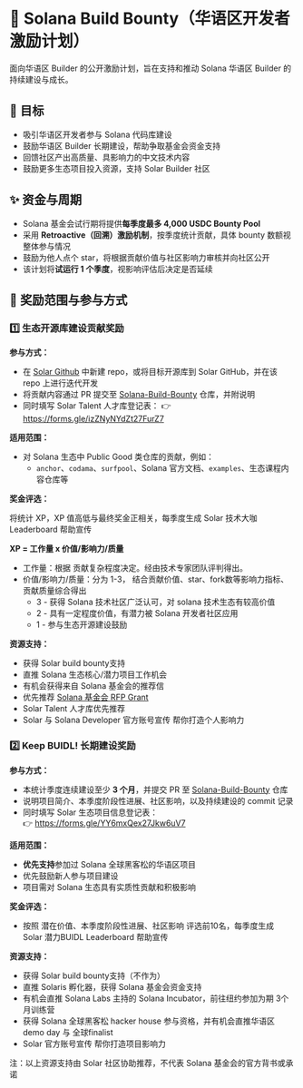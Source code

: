 # 🌱 Solana Build Bounty（华语区开发者激励计划）

面向华语区 Builder 的公开激励计划，旨在支持和推动 Solana 华语区 Builder 的持续建设与成长。

## 🎯 目标

- 吸引华语区开发者参与 Solana 代码库建设
- 鼓励华语区 Builder 长期建设，帮助争取基金会资金支持
- 回馈社区产出高质量、具影响力的中文技术内容 
- 鼓励更多生态项目投入资源，支持 Solar Builder 社区  

## ✨ 资金与周期

- Solana 基金会试行期将提供**每季度最多 4,000 USDC Bounty Pool**
- 采用 **Retroactive（回溯）激励机制**，按季度统计贡献，具体 bounty 数额视整体参与情况  
- 鼓励为他人点个 star，将根据贡献价值与社区影响力审核并向社区公开
- 该计划将**试运行 1 个季度**，视影响评估后决定是否延续 

## 🌟 奖励范围与参与方式

### 1️⃣ 生态开源库建设贡献奖励

**参与方式：**

- 在 [Solar Github](https://github.com/Solana-ZH) 中新建 repo，或将目标开源库到 Solar GitHub，并在该 repo 上进行迭代开发  
- 将贡献内容通过 PR 提交至 [Solana-Build-Bounty](https://github.com/Solana-ZH/Solana-Build-Mini-Grant) 仓库，并附说明
- 同时填写 Solar Talent 人才库登记表： 
  👉 https://forms.gle/izZNyNYdZt27FurZ7

**适用范围：**

- 对 Solana 生态中 Public Good 类仓库的贡献，例如：
  - `anchor`、`codama`、`surfpool`、Solana 官方文档、`examples`、生态课程内容仓库等  

**奖金评选：**

将统计 XP，XP 值高低与最终奖金正相关，每季度生成 Solar 技术大咖 Leaderboard 帮助宣传

**XP = 工作量 x 价值/影响力/质量**

- 工作量：根据 贡献复杂程度决定。经由技术专家团队评判得出。
- 价值/影响力/质量：分为 1-3， 结合贡献价值、star、fork数等影响力指标、贡献质量综合得出
  - 3 - 获得 Solana 技术社区广泛认可，对 solana 技术生态有较高价值
  - 2 - 具有一定程度价值，有潜力被 Solana 开发者社区应用
  - 1 - 参与生态开源建设鼓励

**资源支持：**
- 获得 Solar build bounty支持
- 直推 Solana 生态核心/潜力项目工作机会
- 有机会获得来自 Solana 基金会的推荐信
- 优先推荐 [Solana 基金会 RFP Grant](https://solana.org/grants-funding)
- Solar Talent 人才库优先推荐
- Solar 与 Solana Developer 官方账号宣传 帮你打造个人影响力

### 2️⃣ Keep BUIDL! 长期建设奖励

**参与方式：**

- 本统计季度连续建设至少 **3 个月**，并提交 PR 至 [Solana-Build-Bounty](https://github.com/Solana-ZH/Solana-Build-Mini-Grant) 仓库  
- 说明项目简介、本季度阶段性进展、社区影响，以及持续建设的 commit 记录  
- 同时填写 Solar 生态项目信息登记表：  
  👉 https://forms.gle/YY6mxQex27Jkw6uV7  

**适用范围：**

- **优先支持**参加过 Solana 全球黑客松的华语区项目
- 优先鼓励新人参与项目建设
- 项目需对 Solana 生态具有实质性贡献和积极影响  

**奖金评选：**
- 按照 潜在价值、本季度阶段性进展、社区影响 评选前10名，每季度生成 Solar 潜力BUIDL Leaderboard 帮助宣传
 
**资源支持：**
- 获得 Solar build bounty支持（不作为）
- 直推 Solaris 孵化器，获得 Solana 基金会资金支持
- 有机会直推 Solana Labs 主持的 Solana Incubator，前往纽约参加为期 3个月训练营
- 获得 Solana 全球黑客松 hacker house 参与资格，并有机会直推华语区 demo day 与 全球finalist
- Solar 官方账号宣传 帮你打造项目影响力

注：以上资源支持由 Solar 社区协助推荐，不代表 Solana 基金会的官方背书或承诺

